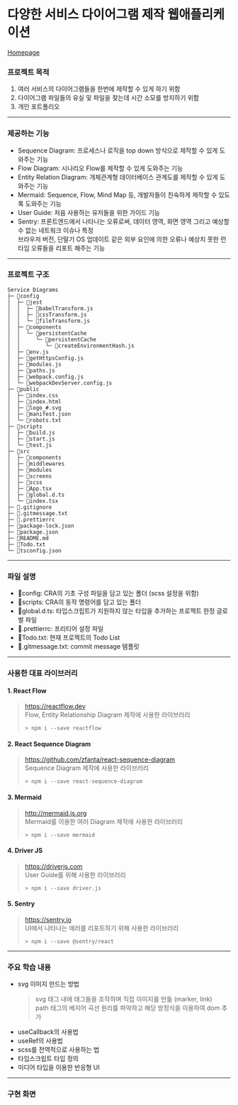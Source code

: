# 다양한 서비스 다이어그램 제작 웹애플리케이션

[Homepage](http://bread-diagrams.o-r.kr)

### 프로젝트 목적

1. 여러 서비스의 다이어그램들을 한번에 제작할 수 있게 하기 위함
2. 다이어그램 파일들의 유실 및 파일을 찾는데 시간 소모를 방지하기 위함
3. 개인 포트폴리오

---

### 제공하는 기능

- Sequence Diagram: 프로세스나 로직을 top down 방식으로 제작할 수 있게 도와주는 기능
- Flow Diagram: 시나리오 Flow를 제작할 수 있게 도와주는 기능
- Entity Relation Diagram: 개체관계형 데이터베이스 관계도를 제작할 수 있게 도와주는 기능
- Mermaid: Sequence, Flow, Mind Map 등, 개발자들이 친숙하게 제작할 수 있도록 도와주는 기능
- User Guide: 처음 사용하는 유저들을 위한 가이드 기능
- Sentry: 프론트엔드에서 나타나는 오류로써, 데이터 영역, 화면 영역 그리고 예상할 수 없는 네트워크 이슈나 특정<br>브라우저 버전, 단말기 OS 업데이트 같은 외부 요인에 의한 오류나 예상치 못한 런타임 오류들을 리포트 해주는 기능

---

### 프로젝트 구조

```
Service Diagrams
├─ 📁config
│  ├─ 📁jest
│  │  ├─ 📄babelTransform.js
│  │  ├─ 📄cssTransform.js
│  │  └─ 📄fileTransform.js
│  ├─ 📁components
│  │  └─ 📁persistentCache
│  │     └─ 📁persistentCache
│  │        └─ 📄createEnvironmentHash.js
│  ├─ 📄env.js
│  ├─ 📄getHttpsConfig.js
│  ├─ 📄modules.js
│  ├─ 📄paths.js
│  ├─ 📄webpack.config.js
│  └─ 📄webpackDevServer.config.js
├─ 📁public
│  ├─ 📄index.css
│  ├─ 📄index.html
│  ├─ 📄logo_#.svg
│  ├─ 📄manifest.json
│  └─ 📄robots.txt
├─ 📁scripts
│  ├─ 📄build.js
│  ├─ 📄start.js
│  └─ 📄test.js
├─ 📁src
│  ├─ 📁components
│  ├─ 📁middlewares
│  ├─ 📁modules
│  ├─ 📁screens
│  ├─ 📁scss
│  ├─ 📄App.tsx
│  ├─ 📄global.d.ts
│  └─ 📄index.tsx
├─ 📄.gitignore
├─ 📄.gitmessage.txt
├─ 📄.prettierrc
├─ 📄package-lock.json
├─ 📄package.json
├─ 📄README.md
├─ 📄Todo.txt
└─ 📄tsconfig.json
```

---

### 파일 설명

- 📁config: CRA의 기초 구성 파일을 담고 있는 폴더 (scss 설정을 위함)
- 📁scripts: CRA의 동작 명령어를 담고 있는 폴더
- 📄global.d.ts: 타입스크립트가 지원하지 않는 타입을 추가하는 프로젝트 한정 글로벌 파일
- 📄.prettierrc: 프리티어 설정 파일
- 📄Todo.txt: 현재 프로젝트의 Todo List
- 📄.gitmessage.txt: commit message 템플릿

---

### 사용한 대표 라이브러리

#### 1. React Flow

> https://reactflow.dev<br/>
> Flow, Entity Relationship Diagram 제작에 사용한 라이브러리
>
> ```terminal
> > npm i --save reactflow
> ```

#### 2. React Sequence Diagram

> https://github.com/zfanta/react-sequence-diagram<br/>
> Sequence Diagram 제작에 사용한 라이브러리
>
> ```terminal
> > npm i --save react-sequence-diagram
> ```

#### 3. Mermaid

> http://mermaid.js.org<br/>
> Mermaid를 이용한 여러 Diagram 제작에 사용한 라이브러리
>
> ```terminal
> > npm i --save mermaid
> ```

#### 4. Driver JS

> https://driverjs.com<br/>
> User Guide를 위해 사용한 라이브러리
>
> ```terminal
> > npm i --save driver.js
> ```

#### 5. Sentry

> https://sentry.io<br/>
> UI에서 나타나는 에러를 리포트하기 위해 사용한 라이브러리
>
> ```terminal
> > npm i --save @sentry/react
> ```

---

### 주요 학습 내용

- svg 이미지 만드는 방법
  > svg 태그 내에 태그들을 조작하며 직접 이미지를 만듦 (marker, link)<br/>
  > path 태그의 베지어 곡선 원리를 파악하고 해당 방정식을 이용하여 dom 추가
- useCallback의 사용법
- useRef의 사용법
- scss를 전역적으로 사용하는 법
- 타입스크립트 타입 정의
- 미디어 타입을 이용한 반응형 UI

---

### 구현 화면

